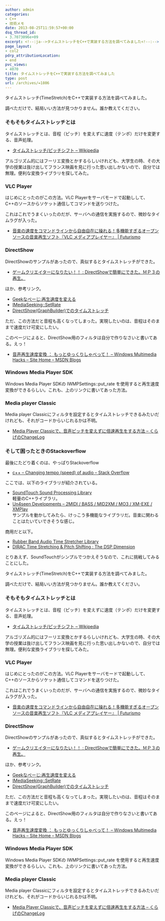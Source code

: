 ```yaml
---
author: admin
categories:
- C++
- 技術メモ
date: 2013-08-25T11:59:57+00:00
dsq_thread_id:
- 3.7073096e+09
excerpt: <!--:ja-->タイムストレッチをC++で実装する方法を調べてみました<!--:-->
page_layout:
- col2
pdrp_attributionLocation:
- end
pvc_views:
- 4070
title: タイムストレッチをC++で実装する方法を調べてみました
type: post
url: /archives/=1806
---
```


<!--:ja-->

タイムストレッチ(TimeStretch)をC++で実装する方法を調べてみました。

調べただけで、結局いい方法が見つかりません。誰か教えてください。

### そもそもタイムストレッチとは

タイムストレッチとは、音程（ピッチ）を変えずに速度（テンポ）だけを変更する、音声処理。

  * <a href="https://ja.wikipedia.org/wiki/%E3%82%BF%E3%82%A4%E3%83%A0%E3%82%B9%E3%83%88%E3%83%AC%E3%83%83%E3%83%81/%E3%83%94%E3%83%83%E3%83%81%E3%82%B7%E3%83%95%E3%83%88" target="_blank">タイムストレッチ/ピッチシフト &#8211; Wikipedia</a>

アルゴリズム的にはフーリエ変換とかするらしいけれども、大学生の時、その大学の授業は抜け出してフランス映画を見に行った思い出しかないので、自分では無理。便利な変換ライブラリを探してみた。

### VLC Player

はじめにとったのがこの方法。VLC Playerをサーバモードで起動しして、C++のソースからソケット通信してコマンドを送りつけた。

これはこれでうまくいったのだが、サーバへの通信を実施するので、微妙なタイムラグが入った。

  * <a href="https://futurismo.biz/archives/1291" target="_blank">音楽の速度をコマンドラインから自由自在に操れる！多機能すぎるオープンソースの音楽再生ソフト『VLC メディアプレイヤー』 | Futurismo</a>

### DirectShow

DirectShowのサンプルがあったので、真似するとタイムストレッチができた。

  * <a href="https://blog.livedoor.jp/gamecreate_tmo/archives/51449616.html" target="_blank">ゲームクリエイターになりたい！！ : DirectShowで簡単にできた。ＭＰ３の再生。</a>

ほか、参考リンク。

  * <a href="https://www.geekpage.jp/programming/directshow/change-rate.php" target="_blank">Geekなぺーじ:再生速度を変える</a>
  * <a href="https://msdn.microsoft.com/ja-jp/library/cc357068.aspx" target="_blank">IMediaSeeking::SetRate</a>
  * <a href="https://social.msdn.microsoft.com/Forums/vstudio/ja-JP/9c93ef9d-4df6-44fb-8160-3c3100bcc81a/directshowgraphbuilder" target="_blank">DirectShow(GraphBuilder)でのタイムストレッチ</a>

ただ、この方法だと音程も高くなってしまった。実現したいのは、音程はそのままで速度だけ可変にしたい。

このページによると、DirectShow用のフィルタは自分で作りなさいと書いてある。えっ！

  * <a href="https://blogs.msdn.com/b/windows_multimedia_jp/archive/2009/03/04/9458418.aspx" target="_blank">音声再生速度変換 ： もっとゆっくりしゃべって！ &#8211; Windows Multimedia Hacks &#8211; Site Home &#8211; MSDN Blogs</a>

### Windows Media Player SDK

Windows Media Player SDKの IWMPSettings::put_rate を使用すると再生速度変換ができるらしい。これも、上のリンクに書いてあった方法。

### Media player Classic

Media player Classicにフィルタを設定するとタイムストレッチできるみたいだけれども、それがコードからいじれるかは不明。

  * <a href="https://d.hatena.ne.jp/ku__ra__ge/20111212/p2" target="_blank">Media Player Classicで、音声ピッチを変えずに倍速再生をする方法 &#8211; くらげのChangeLog</a>

### そして困ったときのStackoverflow

最後にたどり着くのは、やっぱりStackoverflow

  * <a href="https://stackoverflow.com/questions/15785586/changing-tempo-speed-of-audio" target="_blank">c++ &#8211; Changing tempo (speed) of audio &#8211; Stack Overflow</a>

ここでは、以下のライブラリが紹介されている。

  * [SoundTouch Sound Processing Library][1]</br>軽量のC++ライブラリ。
  * [Un4seen Developments &#8211; 2MIDI / BASS / MID2XM / MO3 / XM-EXE / XMPlay][2]</br>サンプルを動かしてみたら、けっこう多機能なライブラリだ。音楽に関わることはたいていできそうな感じ。

商用だと以下。

  * <a href="https://breakfastquay.com/rubberband/" target="_blank">Rubber Band Audio Time Stretcher Library</a>
  * <a href="https://www.dspdimension.com/technology-licensing/dirac/" target="_blank">DIRAC Time Stretching & Pitch Shifting : The DSP Dimension</a>

とりあえず、SoundTouchがシンプルでつかえそうなので、これに挑戦してみることにした。

<!--:-->

<!--:en-->

タイムストレッチ(TimeStretch)をC++で実装する方法を調べてみました。

調べただけで、結局いい方法が見つかりません。誰か教えてください。

### そもそもタイムストレッチとは

タイムストレッチとは、音程（ピッチ）を変えずに速度（テンポ）だけを変更する、音声処理。

  * <a href="https://ja.wikipedia.org/wiki/%E3%82%BF%E3%82%A4%E3%83%A0%E3%82%B9%E3%83%88%E3%83%AC%E3%83%83%E3%83%81/%E3%83%94%E3%83%83%E3%83%81%E3%82%B7%E3%83%95%E3%83%88" target="_blank">タイムストレッチ/ピッチシフト &#8211; Wikipedia</a>

アルゴリズム的にはフーリエ変換とかするらしいけれども、大学生の時、その大学の授業は抜け出してフランス映画を見に行った思い出しかないので、自分では無理。便利な変換ライブラリを探してみた。

### VLC Player

はじめにとったのがこの方法。VLC Playerをサーバモードで起動しして、C++のソースからソケット通信してコマンドを送りつけた。

これはこれでうまくいったのだが、サーバへの通信を実施するので、微妙なタイムラグが入った。

  * <a href="https://futurismo.biz/archives/1291" target="_blank">音楽の速度をコマンドラインから自由自在に操れる！多機能すぎるオープンソースの音楽再生ソフト『VLC メディアプレイヤー』 | Futurismo</a>

### DirectShow

DirectShowのサンプルがあったので、真似するとタイムストレッチができた。

  * <a href="https://blog.livedoor.jp/gamecreate_tmo/archives/51449616.html" target="_blank">ゲームクリエイターになりたい！！ : DirectShowで簡単にできた。ＭＰ３の再生。</a>

ほか、参考リンク。

  * <a href="https://www.geekpage.jp/programming/directshow/change-rate.php" target="_blank">Geekなぺーじ:再生速度を変える</a>
  * <a href="https://msdn.microsoft.com/ja-jp/library/cc357068.aspx" target="_blank">IMediaSeeking::SetRate</a>
  * <a href="https://social.msdn.microsoft.com/Forums/vstudio/ja-JP/9c93ef9d-4df6-44fb-8160-3c3100bcc81a/directshowgraphbuilder" target="_blank">DirectShow(GraphBuilder)でのタイムストレッチ</a>

ただ、この方法だと音程も高くなってしまった。実現したいのは、音程はそのままで速度だけ可変にしたい。

このページによると、DirectShow用のフィルタは自分で作りなさいと書いてある。えっ！

  * <a href="https://blogs.msdn.com/b/windows_multimedia_jp/archive/2009/03/04/9458418.aspx" target="_blank">音声再生速度変換 ： もっとゆっくりしゃべって！ &#8211; Windows Multimedia Hacks &#8211; Site Home &#8211; MSDN Blogs</a>

### Windows Media Player SDK

Windows Media Player SDKの IWMPSettings::put_rate を使用すると再生速度変換ができるらしい。これも、上のリンクに書いてあった方法。

### Media player Classic

Media player Classicにフィルタを設定するとタイムストレッチできるみたいだけれども、それがコードからいじれるかは不明。

  * <a href="https://d.hatena.ne.jp/ku__ra__ge/20111212/p2" target="_blank">Media Player Classicで、音声ピッチを変えずに倍速再生をする方法 &#8211; くらげのChangeLog</a>

<!--:-->

 [1]: https://www.surina.net/soundtouch/
 [2]: https://www.un4seen.com/